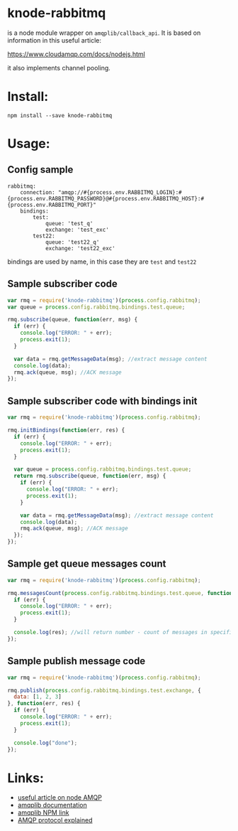 knode-rabbitmq
==============

is a node module wrapper on `amqplib/callback_api`. It is based on information in this useful article:

https://www.cloudamqp.com/docs/nodejs.html

it also implements channel pooling.

# Install:

```
npm install --save knode-rabbitmq
```

# Usage:

## Config sample

```
rabbitmq:
	connection: "amqp://#{process.env.RABBITMQ_LOGIN}:#{process.env.RABBITMQ_PASSWORD}@#{process.env.RABBITMQ_HOST}:#{process.env.RABBITMQ_PORT}"
	bindings:
		test:
			queue: 'test_q'
			exchange: 'test_exc'
		test22:
			queue: 'test22_q'
			exchange: 'test22_exc'
```

bindings are used by name, in this case they are `test` and `test22`

## Sample subscriber code

```javascript
var rmq = require('knode-rabbitmq')(process.config.rabbitmq);
var queue = process.config.rabbitmq.bindings.test.queue;

rmq.subscribe(queue, function(err, msg) {
  if (err) {
    console.log("ERROR: " + err);
    process.exit(1);
  }

  var data = rmq.getMessageData(msg); //extract message content
  console.log(data);
  rmq.ack(queue, msg); //ACK message
});
```

## Sample subscriber code with bindings init

```javascript
var rmq = require('knode-rabbitmq')(process.config.rabbitmq);

rmq.initBindings(function(err, res) {
  if (err) {
    console.log("ERROR: " + err);
    process.exit(1);
  }

  var queue = process.config.rabbitmq.bindings.test.queue;
  return rmq.subscribe(queue, function(err, msg) {
    if (err) {
      console.log("ERROR: " + err);
      process.exit(1);
    }

    var data = rmq.getMessageData(msg); //extract message content
    console.log(data);
    rmq.ack(queue, msg); //ACK message
  });
});
```

## Sample get queue messages count

```javascript
var rmq = require('knode-rabbitmq')(process.config.rabbitmq);

rmq.messagesCount(process.config.rabbitmq.bindings.test.queue, function(err, res) {
  if (err) {
    console.log("ERROR: " + err);
    process.exit(1);
  }

  console.log(res); //will return number - count of messages in specified queue
});
```

## Sample publish message code

```javascript
var rmq = require('knode-rabbitmq')(process.config.rabbitmq);

rmq.publish(process.config.rabbitmq.bindings.test.exchange, {
  data: [1, 2, 3]
}, function(err, res) {
  if (err) {
    console.log("ERROR: " + err);
    process.exit(1);
  }

  console.log("done");
});
```

# Links:

* [useful article on node AMQP](https://www.cloudamqp.com/docs/nodejs.html)
* [amqplib documentation](http://www.squaremobius.net/amqp.node/channel_api.html)
* [amqplib NPM link](https://www.npmjs.com/package/amqplib)
* [AMQP protocol explained](https://www.rabbitmq.com/tutorials/amqp-concepts.html)